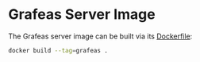 # Grafeas Server Image

The Grafeas server image can be built via its [Dockerfile](../Dockerfile):

```bash
docker build --tag=grafeas .
```
